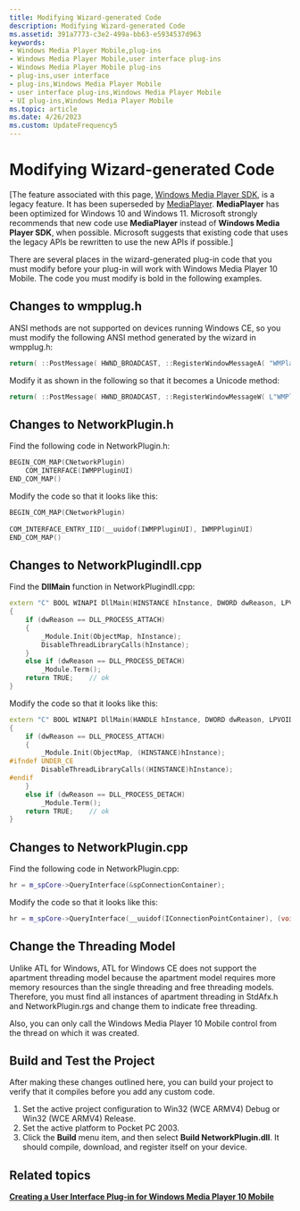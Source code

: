 ```yaml
---
title: Modifying Wizard-generated Code
description: Modifying Wizard-generated Code
ms.assetid: 391a7773-c3e2-499a-bb63-e5934537d963
keywords:
- Windows Media Player Mobile,plug-ins
- Windows Media Player Mobile,user interface plug-ins
- Windows Media Player Mobile plug-ins
- plug-ins,user interface
- plug-ins,Windows Media Player Mobile
- user interface plug-ins,Windows Media Player Mobile
- UI plug-ins,Windows Media Player Mobile
ms.topic: article
ms.date: 4/26/2023
ms.custom: UpdateFrequency5
---
```


# Modifying Wizard-generated Code

\[The feature associated with this page, [Windows Media Player SDK](/windows/win32/wmp/windows-media-player-sdk), is a legacy feature. It has been superseded by [MediaPlayer](/uwp/api/Windows.Media.Playback.MediaPlayer). **MediaPlayer** has been optimized for Windows 10 and Windows 11. Microsoft strongly recommends that new code use **MediaPlayer** instead of **Windows Media Player SDK**, when possible. Microsoft suggests that existing code that uses the legacy APIs be rewritten to use the new APIs if possible.\]

There are several places in the wizard-generated plug-in code that you must modify before your plug-in will work with Windows Media Player 10 Mobile. The code you must modify is bold in the following examples.

## Changes to wmpplug.h

ANSI methods are not supported on devices running Windows CE, so you must modify the following ANSI method generated by the wizard in wmpplug.h:


```C++
return( ::PostMessage( HWND_BROADCAST, ::RegisterWindowMessageA( "WMPlayer_PluginAddRemove" ), 0, 0 ) );
```



Modify it as shown in the following so that it becomes a Unicode method:


```C++
return( ::PostMessage( HWND_BROADCAST, ::RegisterWindowMessageW( L"WMPlayer_PluginAddRemove" ), 0, 0 ) );
```



## Changes to NetworkPlugin.h

Find the following code in NetworkPlugin.h:


```C++
BEGIN_COM_MAP(CNetworkPlugin)
    COM_INTERFACE(IWMPPluginUI)
END_COM_MAP()
```



Modify the code so that it looks like this:


```C++
BEGIN_COM_MAP(CNetworkPlugin)
    
COM_INTERFACE_ENTRY_IID(__uuidof(IWMPPluginUI), IWMPPluginUI)
END_COM_MAP()
```



## Changes to NetworkPlugindll.cpp

Find the **DllMain** function in NetworkPlugindll.cpp:


```C++
extern "C" BOOL WINAPI DllMain(HINSTANCE hInstance, DWORD dwReason, LPVOID /*lpReserved*/)
{
    if (dwReason == DLL_PROCESS_ATTACH)
    {
        _Module.Init(ObjectMap, hInstance);
        DisableThreadLibraryCalls(hInstance);
    }
    else if (dwReason == DLL_PROCESS_DETACH)
        _Module.Term();
    return TRUE;    // ok
}
```



Modify the code so that it looks like this:


```C++
extern "C" BOOL WINAPI DllMain(HANDLE hInstance, DWORD dwReason, LPVOID /*lpReserved*/)
{
    if (dwReason == DLL_PROCESS_ATTACH)
    {
        _Module.Init(ObjectMap, (HINSTANCE)hInstance);
#ifndef UNDER_CE
        DisableThreadLibraryCalls((HINSTANCE)hInstance);
#endif
    }
    else if (dwReason == DLL_PROCESS_DETACH)
        _Module.Term();
    return TRUE;    // ok
}
```



## Changes to NetworkPlugin.cpp

Find the following code in NetworkPlugin.cpp:


```C++
hr = m_spCore->QueryInterface(&spConnectionContainer);
```



Modify the code so that it looks like this:


```C++
hr = m_spCore->QueryInterface(__uuidof(IConnectionPointContainer), (void**)&spConnectionContainer);
```



## Change the Threading Model

Unlike ATL for Windows, ATL for Windows CE does not support the apartment threading model because the apartment model requires more memory resources than the single threading and free threading models. Therefore, you must find all instances of apartment threading in StdAfx.h and NetworkPlugin.rgs and change them to indicate free threading.

Also, you can only call the Windows Media Player 10 Mobile control from the thread on which it was created.

## Build and Test the Project

After making these changes outlined here, you can build your project to verify that it compiles before you add any custom code.

1.  Set the active project configuration to Win32 (WCE ARMV4) Debug or Win32 (WCE ARMV4) Release.
2.  Set the active platform to Pocket PC 2003.
3.  Click the **Build** menu item, and then select **Build NetworkPlugin.dll**. It should compile, download, and register itself on your device.

## Related topics

<dl> <dt>

[**Creating a User Interface Plug-in for Windows Media Player 10 Mobile**](creating-a-user-interface-plug-in-for-windows-media-player-10-mobile.md)
</dt> </dl>

 

 




